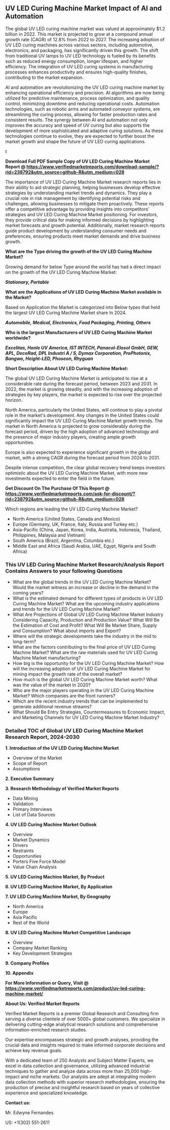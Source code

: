 <h2>UV LED Curing Machine Market Impact of AI and Automation</h2><p>The global UV LED curing machine market was valued at approximately $1.2 billion in 2022. This market is projected to grow at a compound annual growth rate (CAGR) of 12.8% from 2022 to 2027. The increasing adoption of UV LED curing machines across various sectors, including automotive, electronics, and packaging, has significantly driven this growth. The shift from traditional UV lamps to UV LED technology is fueled by its benefits such as reduced energy consumption, longer lifespan, and higher efficiency. The integration of UV LED curing systems in manufacturing processes enhances productivity and ensures high-quality finishes, contributing to the market expansion.</p><p>AI and automation are revolutionizing the UV LED curing machine market by enhancing operational efficiency and precision. AI algorithms are now being utilized for predictive maintenance, process optimization, and quality control, minimizing downtime and reducing operational costs. Automation technologies, such as robotic arms and automated conveyor systems, are streamlining the curing process, allowing for faster production rates and consistent results. The synergy between AI and automation not only improves the accuracy and speed of UV curing but also supports the development of more sophisticated and adaptive curing solutions. As these technologies continue to evolve, they are expected to further boost the market growth and shape the future of UV LED curing applications.</p>t</p><p id="" class=""><strong>Download Full PDF Sample Copy of UV LED Curing Machine Market Report @ <a href="https://www.verifiedmarketreports.com/download-sample/?rid=238792&utm_source=github-R&utm_medium=028" target="_blank">https://www.verifiedmarketreports.com/download-sample/?rid=238792&utm_source=github-R&utm_medium=028</a></strong></p><p>The importance of&nbsp;UV LED Curing Machine Market research reports lies in their ability to aid strategic planning, helping businesses develop effective strategies by understanding market trends and dynamics. They play a crucial role in risk management by identifying potential risks and challenges, allowing businesses to mitigate them proactively. These reports offer a competitive advantage by providing insights into competitors' strategies and UV LED Curing Machine Market positioning. For investors, they provide critical data for making informed decisions by highlighting market forecasts and growth potential. Additionally, market research reports guide product development by understanding consumer needs and preferences, ensuring products meet market demands and drive business growth.</p><p><strong>What are the&nbsp;Type driving the growth of the UV LED Curing Machine Market?</strong></p><p id="" class="">Growing demand for below Type around the world has had a direct impact on the growth of the UV LED Curing Machine Market:</p><em><strong>Stationary, Portable</strong></em></p><strong>What are the&nbsp;Applications&nbsp;of UV LED Curing Machine Market available in the Market?</strong></p><p id="" class="">Based on Application the Market is categorized into Below types that held the largest UV LED Curing Machine Market share In 2024.</p><em><strong>Automobile, Medical, Electronics, Food Packaging, Printing, Others</strong></em></p><strong>Who is the largest Manufacturers of UV LED Curing Machine Market worldwide?</strong></p><p><em><strong>Excelitas, Honle UV America, IST INTECH, Panacol-Elosol GmbH, GEW, APL, DecoRad, DPL Industri A / S, Dymax Corporation, ProPhotonix, Bangwo, Height-LED, Phoseon, Rhyguan</strong></em></p><p id="" class=""><strong>Short Description About UV LED Curing Machine Market:</strong></p><p>The global UV LED Curing Machine Market is anticipated to rise at a considerable rate during the forecast period, between 2023 and 2031. In 2022, the market is growing steadily, and with the increasing adoption of strategies by key players, the market is expected to rise over the projected horizon.</p><p>North America, particularly the United States, will continue to play a pivotal role in the market's development. Any changes in the United States could significantly impact the UV LED Curing Machine Market growth trends. The market in North America is projected to grow considerably during the forecast period, driven by the high adoption of advanced technology and the presence of major industry players, creating ample growth opportunities.</p><p>Europe is also expected to experience significant growth in the global market, with a strong CAGR during the forecast period from 2024 to 2031.</p><p>Despite intense competition, the clear global recovery trend keeps investors optimistic about the UV LED Curing Machine Market, with more new investments expected to enter the field in the future.</p><p id="" class=""><strong>Get Discount On The Purchase Of This Report @ <a href="https://www.verifiedmarketreports.com/ask-for-discount/?rid=238792&utm_source=github-R&utm_medium=028" target="_blank">https://www.verifiedmarketreports.com/ask-for-discount/?rid=238792&utm_source=github-R&utm_medium=028</a></strong></p>Which regions are leading the UV LED Curing Machine Market?</p><ul><li>North America (United States, Canada and Mexico)</li><li>Europe (Germany, UK, France, Italy, Russia and Turkey etc.)</li><li>Asia-Pacific (China, Japan, Korea, India, Australia, Indonesia, Thailand, Philippines, Malaysia and Vietnam)</li><li>South America (Brazil, Argentina, Columbia etc.)</li><li>Middle East and Africa (Saudi Arabia, UAE, Egypt, Nigeria and South Africa)</li></ul><h3 id="" class="">This UV LED Curing Machine Market Research/Analysis Report Contains Answers to your following Questions</h3><ul><li>What are the global trends in the UV LED Curing Machine Market? Would the market witness an increase or decline in the demand in the coming years?</li><li>What is the estimated demand for different types of products in UV LED Curing Machine Market? What are the upcoming industry applications and trends for the UV LED Curing Machine Market?</li><li>What Are Projections of Global UV LED Curing Machine Market Industry Considering Capacity, Production and Production Value? What Will Be the Estimation of Cost and Profit? What Will Be Market Share, Supply and Consumption? What about imports and Export?</li><li>Where will the strategic developments take the industry in the mid to long-term?</li><li>What are the factors contributing to the final price of UV LED Curing Machine Market? What are the raw materials used for UV LED Curing Machine Market manufacturing?</li><li>How big is the opportunity for the UV LED Curing Machine Market? How will the increasing adoption of UV LED Curing Machine Market for mining impact the growth rate of the overall market?</li><li>How much is the global UV LED Curing Machine Market worth? What was the value of the market In 2020?</li><li>Who are the major players operating in the UV LED Curing Machine Market? Which companies are the front runners?</li><li>Which are the recent industry trends that can be implemented to generate additional revenue streams?</li><li>What Should Be Entry Strategies, Countermeasures to Economic Impact, and Marketing Channels for UV LED Curing Machine Market Industry?</li></ul><h3 id="" class="">Detailed TOC of Global UV LED Curing Machine Market Research Report, 2024-2030</h3><p id="" class=""><strong>1. Introduction of the UV LED Curing Machine Market</strong></p><ul><li>Overview of the Market</li><li>Scope of Report</li><li>Assumptions</li></ul><p id="" class=""><strong>2. Executive Summary</strong></p><p id="" class=""><strong>3. Research Methodology of Verified Market Reports</strong></p><ul><li>Data Mining</li><li>Validation</li><li>Primary Interviews</li><li>List of Data Sources</li></ul><p id="" class=""><strong>4. UV LED Curing Machine Market Outlook</strong></p><ul><li>Overview</li><li>Market Dynamics</li><li>Drivers</li><li>Restraints</li><li>Opportunities</li><li>Porters Five Force Model</li><li>Value Chain Analysis</li></ul><p id="" class=""><strong>5. UV LED Curing Machine Market, By Product</strong></p><p id="" class=""><strong>6. UV LED Curing Machine Market, By Application</strong></p><p id="" class=""><strong>7. UV LED Curing Machine Market, By Geography</strong></p><ul><li>North America</li><li>Europe</li><li>Asia Pacific</li><li>Rest of the World</li></ul><p id="" class=""><strong>8. UV LED Curing Machine Market Competitive Landscape</strong></p><ul><li>Overview</li><li>Company Market Ranking</li><li>Key Development Strategies</li></ul><p id="" class=""><strong>9. Company Profiles</strong></p><p id="" class=""><strong>10. Appendix</strong></p><p id="" class=""><strong>For More Information or Query, Visit @ <a href="https://www.verifiedmarketreports.com/product/uv-led-curing-machine-market/" target="_blank">https://www.verifiedmarketreports.com/product/uv-led-curing-machine-market/</a></strong></p><p id="" class=""><strong>About Us: Verified Market Reports</strong></p><p id="" class="">Verified Market Reports is a premier Global Research and Consulting firm serving a diverse clientele of over 5000+ global customers. We specialize in delivering cutting-edge analytical research solutions and comprehensive information-enriched research studies.</p><p id="" class="">Our expertise encompasses strategic and growth analyses, providing the crucial data and insights required to make informed corporate decisions and achieve key revenue goals.</p><p id="" class="">With a dedicated team of 250 Analysts and Subject Matter Experts, we excel in data collection and governance, utilizing advanced industrial techniques to gather and analyze data across more than 25,000 high-impact and niche markets. Our analysts are adept at integrating modern data collection methods with superior research methodologies, ensuring the production of precise and insightful research based on years of collective experience and specialized knowledge.</p><p id="" class=""><strong>Contact us:</strong></p><p id="" class="">Mr. Edwyne Fernandes</p><p id="" class="">US: +1(302) 551-2611</p>